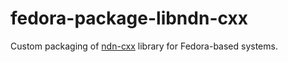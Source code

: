 # fedora-package-libndn-cxx
Custom packaging of [ndn-cxx](https://github.com/named-data/ndn-cxx) library for Fedora-based systems.

